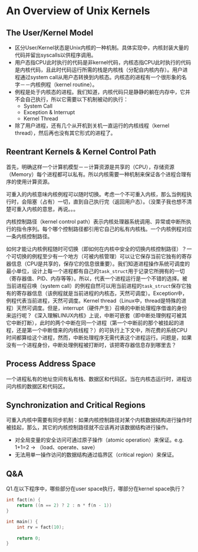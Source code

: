 # An Overview of Unix Kernels


## The User/Kernel Model
- 区分User/Kernel状态是Unix内核的一种机制。具体实现中，内核封装大量的代码并留出syscalls以供程序调用。
- 用户态指CPU此时执行的代码是非kernel代码，内核态指CPU此时执行的代码是内核代码，且此时代码运行所需的栈是内核栈（分配自内核内存）。用户进程通过system call从用户态转换到内核态。内核态的进程有一个很形象的名字－－内核例程（kernel routine）。
- 例程是处于内核态的进程。我们知道，内核代码只是静静的躺在内存中，它并不会自己执行，所以它需要以下机制被动的执行：
  - System Call
  - Exception & Interrupt
  - Kernel Thread
- 除了用户进程，还有几个从开机到关机一直运行的内核线程（kernel thread），然后再也没有其它形式的进程了。


## Reentrant Kernels & Kernel Control Path
首先，明确这样一个计算机模型－－计算资源是共享的（CPU），存储资源（Memory）每个进程都可以私有。所以内核需要一种机制来保证各个进程合理有序的使用计算资源。

可重入的内核意味内核例程可以随时切换。考虑一个不可重入内核，那么当例程执行时，会阻塞（占有）一切，直到自己执行完（返回用户态）。（没栗子我也想不清楚可重入内核的意思，再说。。。

内核控制路径（kernel control path）表示内核处理器系统调用、异常或中断所执行的指令序列。每个哪个控制路径都引用它自己的私有内核栈。一个内核例程对应一条内核控制路径。

如何才能让内核例程随时可切换（即如何在内核中安全的切换内核控制路径）？一个可切换的例程至少有一个地方（可被内核管理）可以让它保存当前它独有的寄存器信息（CPU是共享的，保存它的信息很重要）。我们知道进程操作系统可调度的最小单位，设计上每一个进程都有自己的`task_struct`用于记录它所拥有的一切（寄存器值、PID、内存等等）。所以，代表一个进程运行是一个不错的选择。被当前进程召唤（system call）的例程自然可以用当前进程的`task_struct`保存它独有的寄存器信息（该例程就是当前进程的内核态，天然可调度）。Exception中，例程代表当前进程，天然可调度。Kernel thread（Linux中，thread是特殊的进程）天然可调度。但是，interrupt（硬件产生）召唤的中断处理程序借谁的身份来运行呢？《深入理解LINUX内核》上说，中断可嵌套（即中断处理例程可被其它中断打断），此时的两个中断在同一个进程（第一个中断前的那个被挂起的进程，还是第一个中断借来的内核线程？）的可执行上下文中，所花费的系统CPU时间都算给这个进程，然而，中断处理程序无需代表这个进程运行。问题是，如果没有一个进程身份，中断处理例程被打断时，该把寄存器信息存到哪里去？


## Process Address Space
一个进程私有的地址空间有私有栈、数据区和代码区。当在内核态运行时，进程访问内核的数据区和代码区。


## Synchronization and Critical Regions
可重入内核中需要有同步机制：如果内核控制路径对某个内核数据结构进行操作时被挂起，那么，其它的内核控制路径就不应该再对该数据结构进行操作。

- 对全局变量的安全访问可通过原子操作（atomic operation）来保证。e.g. 1+1=2 -> （load、operate、save）
- 无法用单一操作访问的数据结构通过临界区（critical region）来保证。


## Q&A
Q1.在以下程序中，哪些部分在user space执行，哪部分在kernel space执行？

```c
int fact(n) {
    return ((n == 2) ? 2 : n * f(n - 1))
}

int main() {
    int rv = fact(10);
    
    return 0;
}
```
